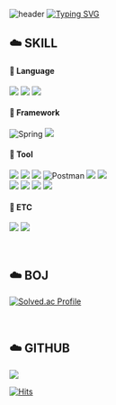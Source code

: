 ![header](https://capsule-render.vercel.app/api?type=Waving&color=0:DCE2F0,100:50586C&height=200&section=header&text=Hyuneun&fontSize=45&fontAlign=20&fontAlignY=36)
[![Typing SVG](https://readme-typing-svg.demolab.com?font=Pretendard&weight=500&pause=1000&color=7F8BAA&random=false&width=435&lines=WELCOME+TO+HYUNEUN'S+GITHUB👻)](https://git.io/typing-svg)

<h2>☁️ SKILL </h2>

#### 💚 Language
<img src="https://img.shields.io/badge/python-3776AB?style=for-the-badge&logo=python&logoColor=white"> <img src="https://img.shields.io/badge/c++-00599C?style=for-the-badge&logo=c%2B%2B&logoColor=white"> <img src="https://img.shields.io/badge/c-A8B9CC?style=for-the-badge&logo=c&logoColor=white">
<br>

#### 💚 Framework
![Spring](https://img.shields.io/badge/Spring-6DB33F.svg?&style=for-the-badge&logo=Spring&logoColor=white) <img src="https://img.shields.io/badge/django-092E20?style=for-the-badge&logo=django&logoColor=white"> 
<br>

#### 💚 Tool
<img src="https://img.shields.io/badge/VS Code-007ACC?style=for-the-badge&logo=visualstudiocode&logoColor=white"> <img src="https://img.shields.io/badge/visual studio-5C2D91?style=for-the-badge&logo=visualstudio&logoColor=white"> <img src="https://img.shields.io/badge/IntelliJ-000000?style=for-the-badge&logo=intellijidea&logoColor=white"> ![Postman](https://img.shields.io/badge/Postman-FF6C37?style=for-the-badge&logo=postman&logoColor=white) <img src="https://img.shields.io/badge/github-181717?style=for-the-badge&logo=github&logoColor=white"> <img src="https://img.shields.io/badge/figma-F24E1E?style=for-the-badge&logo=figma&logoColor=white"> <br>
<img src="https://img.shields.io/badge/photoshop-31A8FF?style=for-the-badge&logo=adobephotoshop&logoColor=white"> <img src="https://img.shields.io/badge/Illustrator-FF9A00?style=for-the-badge&logo=adobeillustrator&logoColor=white"> <img src="https://img.shields.io/badge/after effects-03005B?style=for-the-badge&logo=adobeaftereffects&logoColor=white"> <img src="https://img.shields.io/badge/Premiere pro-9999FF?style=for-the-badge&logo=adobepremierepro&logoColor=white">
<br>

#### 💚 ETC
<img src="https://img.shields.io/badge/notion-000000?style=for-the-badge&logo=notion&logoColor=white"></a> <img src="https://img.shields.io/badge/discord-5865F2?style=for-the-badge&logo=discord&logoColor=white">
<br>

<br>

<h2>☁️ BOJ</h2>

[![Solved.ac Profile](http://mazassumnida.wtf/api/v2/generate_badge?boj=hangintheree)](https://solved.ac/profile/hangintheree) 

<br>

<h2>☁️ GITHUB</h2>

<img src="https://github-readme-stats.vercel.app/api/top-langs/?username=hyuneu-n&layout=compact&theme=vue"/>

<br>

[![Hits](https://hits.seeyoufarm.com/api/count/incr/badge.svg?url=https%3A%2F%2Fgithub.com%2Fhyuneu-n&count_bg=%2350586C&title_bg=%23CBD4EB&title=hits&edge_flat=false)](https://hits.seeyoufarm.com)
<!--
**hyuneu-n/hyuneu-n** is a ✨ _special_ ✨ repository because its `README.md` (this file) appears on your GitHub profile.

Here are some ideas to get you started:

- 🔭 I’m currently working on ...
- 🌱 I’m currently learning ...
- 👯 I’m looking to collaborate on ...
- 🤔 I’m looking for help with ...
- 💬 Ask me about ...
- 📫 How to reach me: ...
- 😄 Pronouns: ...
- ⚡ Fun fact: ...
-->

